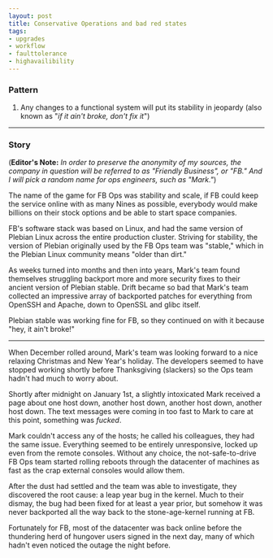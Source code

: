```yaml
---
layout: post
title: Conservative Operations and bad red states
tags:
- upgrades
- workflow
- faulttolerance
- highavailibility
---
```



### Pattern

1. Any changes to a functional system will put its stability in jeopardy (also
   known as "*if it ain't broke, don't fix it*")


---

### Story

(**Editor's Note:** *In order to preserve the anonymity of my sources, the
company in question will be referred to as "Friendly Business", or "FB."
And I will pick a random name for ops engineers, such as "Mark."*)


The name of the game for FB Ops was stability and scale, if FB could keep the
service online with as many Nines as possible, everybody would make billions on
their stock options and be able to start space companies.

FB's software stack was based on Linux, and had the same version of Plebian
Linux across the entire production cluster. Striving for stability, the version
of Plebian originally used by the FB Ops team was "stable," which in the
Plebian Linux community means "older than dirt."

As weeks turned into months and then into years, Mark's team found themselves
struggling backport more and more security fixes to their ancient version of
Plebian stable. Drift became so bad that Mark's team collected an impressive
array of backported patches for everything from OpenSSH and Apache, down to
OpenSSL and glibc itself.

Plebian stable was working fine for FB, so they continued on with it because
"hey, it ain't broke!"

---

When December rolled around, Mark's team was looking forward to a nice relaxing
Christmas and New Year's holiday. The developers seemed to have stopped working
shortly before Thanksgiving (slackers) so the Ops team hadn't had much to worry
about.


Shortly after midnight on January 1st, a slightly intoxicated Mark received a
page about one host down, another host down, another host down, another host
down. The text messages were coming in too fast to Mark to care at this point,
something was *fucked*.

Mark couldn't access any of the hosts; he called his colleagues, they had the
same issue. Everything seemed to be entirely unresponsive, locked up even from
the remote consoles. Without any choice, the not-safe-to-drive FB Ops team started
rolling reboots through the datacenter of machines as fast as the crap external
consoles would allow them.


After the dust had settled and the team was able to investigate, they
discovered the root cause: a leap year bug in the kernel. Much to their dismay,
the bug had been fixed for at least a year prior, but somehow it was never
backported all the way back to the stone-age-kernel running at FB.


Fortunately for FB, most of the datacenter was back online before the
thundering herd of hungover users signed in the next day, many of which hadn't
even noticed the outage the night before.

